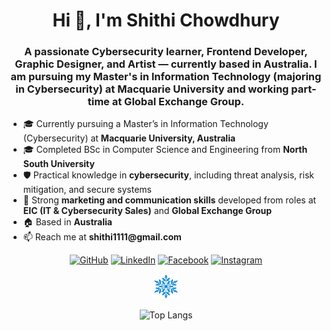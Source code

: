 <h1 align="center">Hi 👋, I'm Shithi Chowdhury</h1> 
<h3 align="center">
  A passionate Cybersecurity learner, Frontend Developer, Graphic Designer, and Artist — currently based in Australia.  
  I am pursuing my Master's in Information Technology (majoring in Cybersecurity) at Macquarie University  
  and working part-time at Global Exchange Group.
</h3>

<ul>
  <li>🎓 Currently pursuing a Master’s in Information Technology (Cybersecurity) at <strong>Macquarie University, Australia</strong></li>
  <li>🎓 Completed BSc in Computer Science and Engineering from <strong>North South University</strong></li>
  <li>🛡️ Practical knowledge in <strong>cybersecurity</strong>, including threat analysis, risk mitigation, and secure systems</li>
  <li>💼 Strong <strong>marketing and communication skills</strong> developed from roles at <strong>EIC (IT & Cybersecurity Sales)</strong> and <strong>Global Exchange Group</strong></li>
  <li>🏠 Based in <strong>Australia</strong></li>
  <li>📫 Reach me at <strong>shithi1111@gmail.com</strong></li>
</ul>

<p align="center">
  <a href="https://github.com/shithi-chowdhury"><img src="https://cdn.jsdelivr.net/npm/simple-icons@3.0.1/icons/github.svg" alt="GitHub" height="40"></a>
  <a href="https://www.linkedin.com/in/shithichowdhury/"><img src="https://cdn.jsdelivr.net/npm/simple-icons@3.0.1/icons/linkedin.svg" alt="LinkedIn" height="40"></a>
  <a href="https://www.facebook.com/peeppeepshithi"><img src="https://cdn.jsdelivr.net/npm/simple-icons@3.0.1/icons/facebook.svg" alt="Facebook" height="40"></a>
  <a href="https://www.instagram.com/shithi_chowdhury12/"><img src="https://cdn.jsdelivr.net/npm/simple-icons@3.0.1/icons/instagram.svg" alt="Instagram" height="40"></a>
</p>

<p align="center">
  <a href='https://archiveprogram.github.com/'><img src='https://raw.githubusercontent.com/acervenky/animated-github-badges/master/assets/acbadge.gif' width='40' height='40'></a>
</p>

<p align="center">
  <img src="https://github-readme-stats.vercel.app/api/top-langs/?username=shithi-chowdhury" alt="Top Langs">
</p>


<!-- Keep your original tools block here -->
<p align="left">
  <!-- Your existing icons block remains the same -->
</p>
